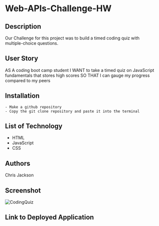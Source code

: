 # Web-APIs-Challenge-HW

## Description

Our Challenge for this project was  to build a timed coding quiz with multiple-choice questions.

## User Story

AS A coding boot camp student
I WANT to take a timed quiz on JavaScript fundamentals that stores high scores
SO THAT I can gauge my progress compared to my peers

## Installation

    - Make a github repository
    - Copy the git clone repository and paste it into the terminal

## List of Technology

  * HTML
  * JavaScript
  * CSS

## Authors

Chris Jackson


## Screenshot

![CodingQuiz](CodingQuiz.jpg "Screenshot")

## Link to Deployed Application

